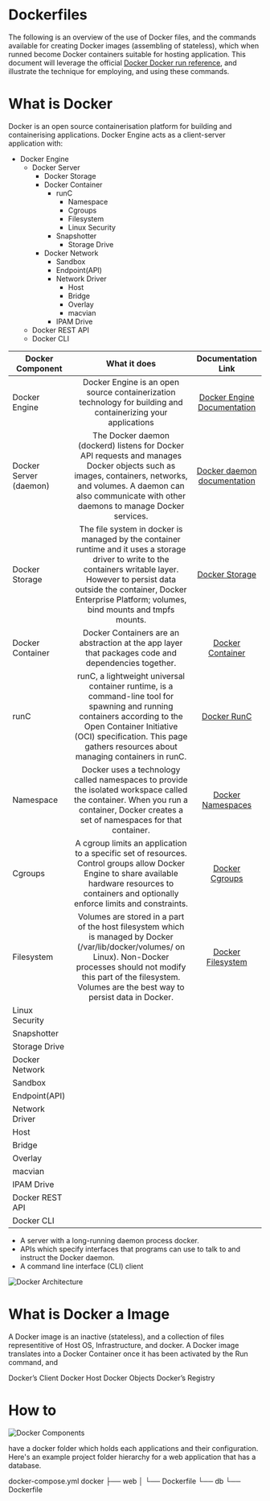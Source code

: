 # Dockerfiles

The following is an overview of the use of Docker files, and the commands available for creating Docker images 
(assembling of stateless), which when runned become Docker containers suitable for hosting application.
This document will leverage the official [Docker Docker run reference](https://docs.docker.com/engine/reference/run/),
and illustrate the technique for employing, and using these commands.

# What is Docker
Docker is an open source containerisation platform for building and containerising applications. Docker Engine acts 
as a client-server application with:

* Docker Engine
    * Docker Server 
        * Docker Storage
        * Docker Container
            * runC
                * Namespace
                * Cgroups
                * Filesystem
                * Linux Security
            * Snapshotter
                * Storage Drive
        * Docker Network
            * Sandbox
            * Endpoint(API)
            * Network Driver
                * Host
                * Bridge
                * Overlay
                * macvian
            * IPAM Drive 
    * Docker REST API
    * Docker CLI
 
|Docker Component       |What it does           | Documentation Link    | 
|-----------------------|:---------------------:|:----------------------:
| Docker Engine         | Docker Engine is an open source containerization technology for building and containerizing your applications| [Docker Engine Documentation](https://docs.docker.com/install/linux/docker-ce/ubuntu/)                      |                       |
| Docker Server (daemon)         | The Docker daemon (dockerd) listens for Docker API requests and manages Docker objects such as images, containers, networks, and volumes. A daemon can also communicate with other daemons to manage Docker services.| [Docker daemon documentation]()                      |
| Docker Storage|The file system in docker is managed by the container runtime and it uses a storage driver to write to the containers writable layer. However to persist data outside the container, Docker Enterprise Platform; volumes, bind mounts and tmpfs mounts. |[Docker Storage](https://success.docker.com/article/an-introduction-to-storage-solutions-for-docker-enterprise)|                      |
| Docker Container |Docker Containers are an abstraction at the app layer that packages code and dependencies together. | [Docker Container](https://www.docker.com/resources/what-container)|
| runC|runC, a lightweight universal container runtime, is a command-line tool for spawning and running containers according to the Open Container Initiative (OCI) specification.  This page gathers resources about managing containers in runC.| [Docker RunC](https://docs.docker.com/engine/reference/run/)  |
| Namespace|Docker uses a technology called namespaces to provide the isolated workspace called the container. When you run a container, Docker creates a set of namespaces for that container.|[Docker Namespaces](https://docs.docker.com/engine/docker-overview/) |
| Cgroups|A cgroup limits an application to a specific set of resources. Control groups allow Docker Engine to share available hardware resources to containers and optionally enforce limits and constraints.|[Docker Cgroups](https://docs.docker.com/engine/docker-overview/)|
| Filesystem|Volumes are stored in a part of the host filesystem which is managed by Docker (/var/lib/docker/volumes/ on Linux). Non-Docker processes should not modify this part of the filesystem. Volumes are the best way to persist data in Docker.|[Docker Filesystem](https://docs.docker.com/storage/)|
| Linux Security|
| Snapshotter|
| Storage Drive|
| Docker Network|
| Sandbox|
| Endpoint(API)|
| Network Driver|
| Host|
| Bridge|
| Overlay|
| macvian|
| IPAM Drive| 
| Docker REST API|
| Docker CLI|
        
* A server with a long-running daemon process docker.
* APIs which specify interfaces that programs can use to talk to and instruct the Docker daemon.
* A command line interface (CLI) client

![Docker Architecture](https://vmarena.com/wp-content/uploads/2018/08/DOCK02.png)

# What is Docker a Image
A Docker image is an inactive (stateless), and a collection of files representitive of Host OS, Infrastructure, 
and docker.  A Docker image translates into a Docker Container once it has been activated by the Run command, and 

Docker’s Client
Docker Host
Docker Objects
Docker’s Registry 

# How to 

![Docker Components](https://d1jnx9ba8s6j9r.cloudfront.net/blog/wp-content/uploads/2019/09/Picture1-15.png)


have a docker folder which holds each applications and their configuration. Here's an example project folder hierarchy for a web application that has a database.

docker-compose.yml
docker
├── web
│   └── Dockerfile
└── db
    └── Dockerfile